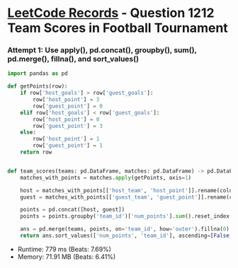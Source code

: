 # [LeetCode Records](../../README.md) - Question 1212 Team Scores in Football Tournament

### Attempt 1: Use apply(), pd.concat(), groupby(), sum(), pd.merge(), fillna(), and sort_values()
```py
import pandas as pd

def getPoints(row):
    if row['host_goals'] > row['guest_goals']:
        row['host_point'] = 3
        row['guest_point'] = 0
    elif row['host_goals'] < row['guest_goals']:
        row['host_point'] = 0
        row['guest_point'] = 3
    else:
        row['host_point'] = 1
        row['guest_point'] = 1
    return row


def team_scores(teams: pd.DataFrame, matches: pd.DataFrame) -> pd.DataFrame:
    matches_with_points = matches.apply(getPoints, axis=1)

    host = matches_with_points[['host_team', 'host_point']].rename(columns={'host_team': 'team_id', 'host_point': 'num_points'})
    guest = matches_with_points[['guest_team', 'guest_point']].rename(columns={'guest_team': 'team_id', 'guest_point': 'num_points'})

    points = pd.concat([host, guest])
    points = points.groupby('team_id')['num_points'].sum().reset_index()

    ans = pd.merge(teams, points, on='team_id', how='outer').fillna(0)
    return ans.sort_values(['num_points', 'team_id'], ascending=[False, True])
```
- Runtime: 779 ms (Beats: 7.69%)
- Memory: 71.91 MB (Beats: 6.41%)

<br>
